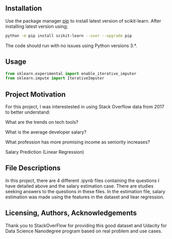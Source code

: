 ## Installation

Use the package manager [pip](https://pip.pypa.io/en/stable/) to install latest version of scikit-learn. After installing latest version using;

```bash
python -m pip install scikit-learn --user --upgrade pip 
```
The code should run with no issues using Python versions 3.*.

## Usage

```python
from sklearn.experimental import enable_iterative_imputer
from sklearn.impute import IterativeImputer
```

## Project Motivation
For this project, I was interestested in using Stack Overflow data from 2017 to better understand:

What are the trends on tech tools?

What is the average developer salary? 

What profession has more promising income as seniority increases? 

Salary Prediction (Linear Regression)

## File Descriptions
In this project, there are 4 different .ipynb files containing the questions I have detailed above and the salary estimation case. There are studies seeking answers to the questions in these files. In the estimation file, salary estimation was made using the features in the dataset and liear regression.


## Licensing, Authors, Acknowledgements
Thank you to StackOverFlow for providing this good dataset and Udacity for Data Science Nanodegree program based on real problem and use cases.
